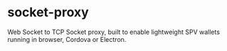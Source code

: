 # socket-proxy
Web Socket to TCP Socket proxy, built to enable lightweight SPV wallets running in browser, Cordova or Electron.
